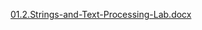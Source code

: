 [01.2.Strings-and-Text-Processing-Lab.docx](https://github.com/user-attachments/files/19939663/01.2.Strings-and-Text-Processing-Lab.docx)
